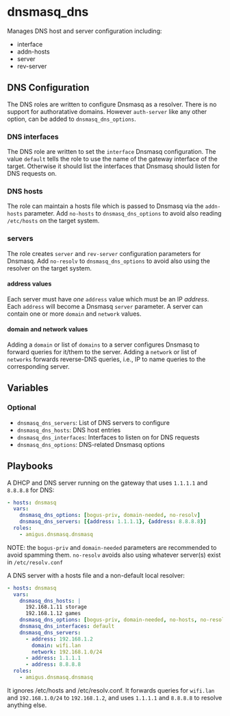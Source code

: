 # dnsmasq_dns

Manages DNS host and server configuration including:

- interface
- addn-hosts
- server
- rev-server

## DNS Configuration

The DNS roles are written to configure Dnsmasq as a resolver.
There is no support for authoratative domains.
However `auth-server` like any other option, can be added to `dnsmasq_dns_options`.

### DNS interfaces

The DNS role are written to set the `interface` Dnsmasq configuration.
The value `default` tells the role to use the name of the gateway interface of the target.
Otherwise it should list the interfaces that Dnsmasq should listen for DNS requests on.

### DNS hosts

The role can maintain a hosts file which is passed to Dnsmasq via the `addn-hosts` parameter.
Add `no-hosts` to `dnsmasq_dns_options` to avoid also reading `/etc/hosts` on the target system.

### servers

The role creates `server` and `rev-server` configuration parameters for Dnsmasq.
Add `no-resolv` to `dnsmasq_dns_options` to avoid also using the resolver on the target system.

#### address values

Each server must have _one_ `address` value which must be an IP _address_.
Each `address` will become a Dnsmasq `server` parameter.
A server can contain one or more `domain` and `network` values.

#### domain and network values

Adding a `domain` or list of `domains` to a server configures Dnsmasq to forward queries for it/them to the server.
Adding a `network` or list of `networks` forwards reverse-DNS queries, i.e., IP to name queries to the corresponding server.

## Variables

### Optional

- `dnsmasq_dns_servers`: List of DNS servers to configure
- `dnsmasq_dns_hosts`: DNS host entries
- `dnsmasq_dns_interfaces`: Interfaces to listen on for DNS requests
- `dnsmasq_dns_options`: DNS-related Dnsmasq options

## Playbooks

A DHCP and DNS server running on the gateway that uses `1.1.1.1` and `8.8.8.8` for DNS:

```yaml
- hosts: dnsmasq
  vars:
    dnsmasq_dns_options: [bogus-priv, domain-needed, no-resolv]
    dnsmasq_dns_servers: [{address: 1.1.1.1}, {address: 8.8.8.8}]
  roles:
    - amigus.dnsmasq.dnsmasq
```

NOTE: the `bogus-priv` and `domain-needed` parameters are recommended to avoid spamming them.
`no-resolv` avoids also using whatever server(s) exist in `/etc/resolv.conf`

A DNS server with a hosts file and a non-default local resolver:

```yaml
- hosts: dnsmasq
  vars:
    dnsmasq_dns_hosts: |
      192.168.1.11 storage
      192.168.1.12 games
    dnsmasq_dns_options: [bogus-priv, domain-needed, no-hosts, no-resolv]
    dnsmasq_dns_interfaces: default
    dnsmasq_dns_servers:
      - address: 192.168.1.2
        domain: wifi.lan
        network: 192.168.1.0/24
      - address: 1.1.1.1
      - address: 8.8.8.8
  roles:
    - amigus.dnsmasq.dnsmasq
```

It ignores /etc/hosts and /etc/resolv.conf.
It forwards queries for `wifi.lan` and `192.168.1.0/24` to `192.168.1.2`,
and uses `1.1.1.1` and `8.8.8.8` to resolve anything else.
